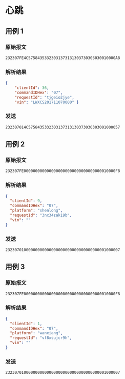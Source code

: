 # 心跳

## 用例 1

### 原始报文

```sh
232307FE4C57584353323031373131303730303030010000A8
```

### 解析结果

```json
{ 
    "clientId": 36, 
    "commandIDHex": "07", 
    "requestId": "tjgeio2jye", 
    "vin": "LWXCS201711070000" }
```

### 发送

```
232307014C5758435332303137313130373030303001000057
```

## 用例 2

### 原始报文

```sh
232307FE0000000000000000000000000000000000010000F8
```

### 解析结果

```json
{
  "clientId": 9,
  "commandIDHex": "07",
  "platform": "shenlong",
  "requestId": "3nx34zak19b",
  "vin": ""
}
```

### 发送

```
23230701000000000000000000000000000000000001000007
```

## 用例 3

### 原始报文

```sh
232307FE0000000000000000000000000000000000010000F8
```

### 解析结果

```json
{
  "clientId": 1,
  "commandIDHex": "07",
  "platform": "wanxiang",
  "requestId": "vf8xsujcr9h",
  "vin": ""
}
```

### 发送

```
23230701000000000000000000000000000000000001000007
```

